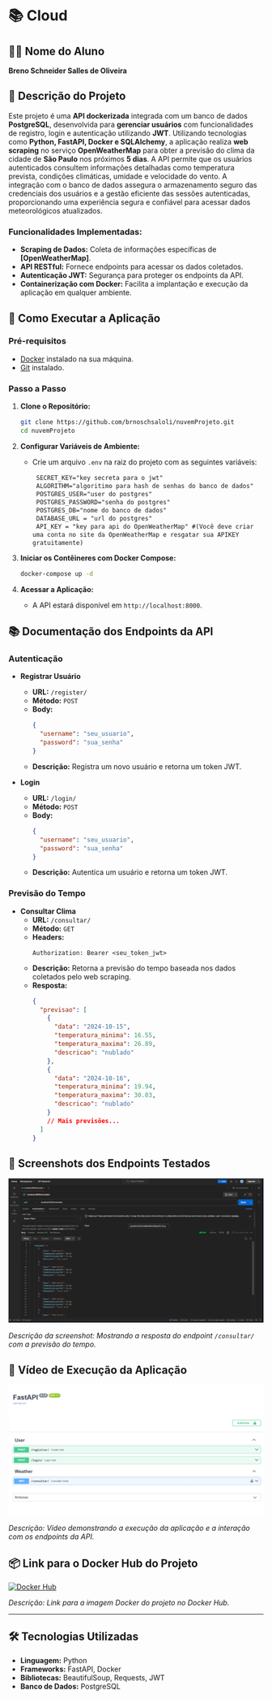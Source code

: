 # 📚 Cloud

## 👨‍🎓 Nome do Aluno
**Breno Schneider Salles de Oliveira**

## 📝 Descrição do Projeto
Este projeto é uma **API dockerizada** integrada com um banco de dados **PostgreSQL**, desenvolvida para **gerenciar usuários** com funcionalidades de registro, login e autenticação utilizando **JWT**. Utilizando tecnologias como **Python, FastAPI, Docker e SQLAlchemy**, a aplicação realiza **web scraping** no serviço **OpenWeatherMap** para obter a previsão do clima da cidade de **São Paulo** nos próximos **5 dias**. A API permite que os usuários autenticados consultem informações detalhadas como temperatura prevista, condições climáticas, umidade e velocidade do vento. A integração com o banco de dados assegura o armazenamento seguro das credenciais dos usuários e a gestão eficiente das sessões autenticadas, proporcionando uma experiência segura e confiável para acessar dados meteorológicos atualizados.

### **Funcionalidades Implementadas:**
- **Scraping de Dados:** Coleta de informações específicas de **[OpenWeatherMap]**.
- **API RESTful:** Fornece endpoints para acessar os dados coletados.
- **Autenticação JWT:** Segurança para proteger os endpoints da API.
- **Containerização com Docker:** Facilita a implantação e execução da aplicação em qualquer ambiente.

## 🚀 Como Executar a Aplicação

### **Pré-requisitos**
- [Docker](https://www.docker.com/get-started) instalado na sua máquina.
- [Git](https://git-scm.com/downloads) instalado.

### **Passo a Passo**

1. **Clone o Repositório:**
   ```bash
   git clone https://github.com/brnoschsaloli/nuvemProjeto.git
   cd nuvemProjeto
   ```

2. **Configurar Variáveis de Ambiente:**
   - Crie um arquivo `.env` na raiz do projeto com as seguintes variáveis:
     ```env
      SECRET_KEY="key secreta para o jwt"
      ALGORITHM="algoritimo para hash de senhas do banco de dados"
      POSTGRES_USER="user do postgres"
      POSTGRES_PASSWORD="senha do postgres"
      POSTGRES_DB="nome do banco de dados"
      DATABASE_URL = "url do postgres"
      API_KEY = "key para api do OpenWeatherMap" #(Você deve criar uma conta no site da OpenWeatherMap e resgatar sua APIKEY gratuitamente)
     ```

3. **Iniciar os Contêineres com Docker Compose:**
   ```bash
   docker-compose up -d
   ```

4. **Acessar a Aplicação:**
   - A API estará disponível em `http://localhost:8000`.

## 📚 Documentação dos Endpoints da API

### **Autenticação**
- **Registrar Usuário**
  - **URL:** `/register/`
  - **Método:** `POST`
  - **Body:**
    ```json
    {
      "username": "seu_usuario",
      "password": "sua_senha"
    }
    ```
  - **Descrição:** Registra um novo usuário e retorna um token JWT.

- **Login**
  - **URL:** `/login/`
  - **Método:** `POST`
  - **Body:**
    ```json
    {
      "username": "seu_usuario",
      "password": "sua_senha"
    }
    ```
  - **Descrição:** Autentica um usuário e retorna um token JWT.

### **Previsão do Tempo**
- **Consultar Clima**
  - **URL:** `/consultar/`
  - **Método:** `GET`
  - **Headers:**
    ```
    Authorization: Bearer <seu_token_jwt>
    ```
  - **Descrição:** Retorna a previsão do tempo baseada nos dados coletados pelo web scraping.
  - **Resposta:**
    ```json
    {
      "previsao": [
        {
          "data": "2024-10-15",
          "temperatura_minima": 16.55,
          "temperatura_maxima": 26.89,
          "descricao": "nublado"
        },
        {
          "data": "2024-10-16",
          "temperatura_minima": 19.94,
          "temperatura_maxima": 30.03,
          "descricao": "nublado"
        }
        // Mais previsões...
      ]
    }
    ```

## 📸 Screenshots dos Endpoints Testados
![Exemplo de Uso do Endpoint Consultar Clima](./screenshots/consulta_clima.png)

*Descrição da screenshot: Mostrando a resposta do endpoint `/consultar/` com a previsão do tempo.*

## 🎥 Vídeo de Execução da Aplicação
[![Assista ao Vídeo](./screenshots/video_thumbnail.png)](https://youtu.be/seu_video_link)

*Descrição: Vídeo demonstrando a execução da aplicação e a interação com os endpoints da API.*

## 📦 Link para o Docker Hub do Projeto
[![Docker Hub](https://img.shields.io/badge/Docker_Hub-Repository-blue)](https://hub.docker.com/r/seu_usuario/seu_repositorio)

*Descrição: Link para a imagem Docker do projeto no Docker Hub.*

---

## 🛠 Tecnologias Utilizadas
- **Linguagem:** Python
- **Frameworks:** FastAPI, Docker
- **Bibliotecas:** BeautifulSoup, Requests, JWT
- **Banco de Dados:** PostgreSQL